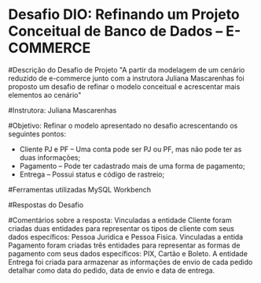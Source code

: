 # Desafio DIO: Refinando um Projeto Conceitual de Banco de Dados – E-COMMERCE

#Descrição do Desafio de Projeto
"A partir da modelagem de um cenário reduzido de e-commerce junto com a instrutora Juliana Mascarenhas foi proposto um desafio de refinar o modelo conceitual e acrescentar mais elementos ao cenário"

#Instrutora: 
Juliana Mascarenhas

#Objetivo:
Refinar o modelo apresentado no desafio acrescentando os seguintes pontos:
- Cliente PJ e PF – Uma conta pode ser PJ ou PF, mas não pode ter as duas informações;
- Pagamento – Pode ter cadastrado mais de uma forma de pagamento;
- Entrega – Possui status e código de rastreio;

#Ferramentas utilizadas
MySQL Workbench

#Respostas do Desafio


#Comentários sobre a resposta:
Vinculadas a entidade Cliente foram criadas duas entidades para representar os tipos de cliente com seus dados específicos: Pessoa Juridica e Pessoa Fisica.
Vinculadas a entida Pagamento foram criadas três entidades para representar as formas de pagamento com seus dados específicos: PIX, Cartão e Boleto.
A entidade Entrega foi criada para armazenar as informações de envio de cada pedido detalhar como data do pedido, data de envio e data de entrega.
